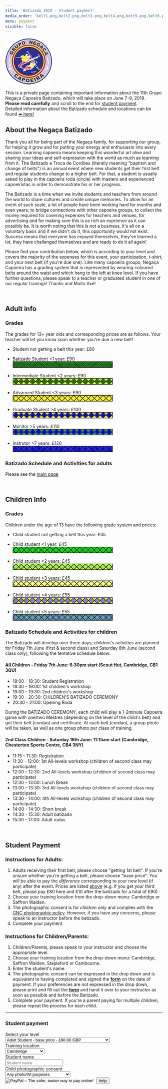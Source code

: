 ```yaml
---
title: 'Batizado 2019 - Student payment'
media_order: 'belt1.png,belt2.png,belt3.png,belt4.png,belt5.png,belt6.png,belt7.png,belt8.png,belt9.png,belt10.png,belt11.png,ibelt1.png,ibelt2.png,ibelt3.png,ibelt4.png,ibelt5.png,ibelt6.png,ibelt7.png,negaca.png'
menu: payment
visible: false
---
```


![](negaca.png)

This is a private page containing important information about the 11th Grupo Negaça Capoeira Batizado, which will take place on June 7-9, 2019.  
**Please read carefully** and scroll to the end for [student payment](#pay).  
Detailed information about the Batizado schedule and locations can be found [➡ here!](/batizado2019)

## About the Negaça Batizado

Thank you all for being part of the Negaça family, for supporting our group, for helping it grow and for putting your energy and enthusiasm into every session. Learning capoeira means keeping this wonderful art alive and sharing your ideas and self-expression with the world as much as learning from it. The Batizado e Troca de Cordões (literally meaning "baptism and change of belts") is an annual event where new students get their first belt and regular students change to a higher belt. For that, a student is usually asked to play in the capoeira roda (circle) with masters and experienced capoeiristas in order to demonstrate his or her progress.

The Batizado is a time when we invite students and teachers from around the world to share cultures and create unique memories. To allow for an event of such scale, a lot of people have been working hard for months and even years; to bridge connections with other capoeira groups, to collect the money required for covering expenses for teachers and venues, for advertising and for making sure this is as rich an exprience as it can possibly be. It is worth noting that this is not a business, it's all on a voluntary basis and if we didn't do it, this opportunity would not exist. Success means that everyone has enjoyed themselves, they've learned a lot, they have challenged themselves and are ready to do it all again!

Please find your contribution below, which is according to your level and covers the majority of the expenses for this event, your participation, t-shirt, and your next belt (if you're due one). Like many capoeira groups, Negaça Capoeira has a grading system that is represented by wearing coloured belts around the waist and which hang to the left at knee level. If you have further questions, please speak to a teacher or graduated student in one of our regular tranings! Thanks and Muito Axé!
  
&nbsp;
&nbsp;
  
<a name="adultgrades"></a>
## Adult info

### Grades

The grades for 13+ year olds and corresponding prices are as follows. Your teacher will let you know soon whether you're due a new belt!

- Student not getting a belt this year: £80  

- Batizado Student <1 year: £90  
![](belt1.png)

- Intermediate Student <2 years: £90  
![](belt2.png)

- Advanced Student <3 years: £90  
![](belt3.png)

- Graduate Student >4 years: £100  
![](belt4.png)

- Monitor >5 years: £110  
![](belt5.png)

- Instrutor >7 years: £120  
![](belt6.png)

### Batizado Schedule and Activities for adults

Please see the [main page](/batizado2019#schedule)
  
&nbsp;
&nbsp;
  
## Children Info
### Grades

Children under the age of 13 have the following grade system and prices:  

- Child student not getting a belt this year: £35  

- Child student <1 year: £45  
![](ibelt1.png)  

- Child student <2 years: £45  
![](ibelt2.png)  

- Child student <3 years: £45  
![](ibelt3.png)  

- Child student <4 years: £55  
![](ibelt4.png)  

- Child student <5 years: £55  
![](ibelt5.png)  

### Batizado Schedule and Activities for children

The Batizado will develop over three days; children's activities are planned for Friday 7th June (first & second class) and Saturday 8th June (second class only), following the tentative schedule below:

#### All Children - Friday 7th June: 6:30pm start (Scout Hut, Cambridge, CB1 3QU)

* 18:00 - 18:30: Student Registration
* 18:30 - 19:00: 1st children's workshop
* 19:00 - 19:30: 2nd children's workshop
* 19:30 - 20:30: CHILDREN'S BATIZADO CEREMONY
* 20:30 - 21:00: Opening Roda

During the BATIZADO CEREMONY, each child will play a 1-2minute Capoeira game with one/two Mestres (depending on the level of the child's belt) and get their belt (cordao) and certificate. At each belt (cordao), a group photo will be taken, as well as one group photo per class of training.  

#### 2nd Class Children - Saturday 16th June: 11:15am start (Cambridge, Chesterton Sports Centre, CB4 3NY)

* 11:15 - 11:30: Registration
* 11:30 - 12:00: 1st All-levels workshop (children of second class may participate)
* 12:00 - 12:30: 2nd All-levels workshop  (children of second class may participate)
* 12:30 - 13:00: Lunch Break
* 13:00 - 13:30: 3rd All-levels workshop  (children of second class may participate)
* 13:30 - 14:00: 4th All-levels workshop  (children of second class may participate)
* 14:00 - 14:30: Short break
* 14:30 - 15:30: Adult batizado
* 15:30 - 17:00: Adult rodas
  
&nbsp;
&nbsp;
  
## Student Payment

### Instructions for Adults:
1. Adults receiving their first belt, please choose "getting 1st belt". If you're unsure whether you're getting a belt, please choose "base price". You will be able to pay the *difference* corresponding to your new level (if any) after the event. Prices are listed [above](#adultgrades) (e.g. if you get your third belt, please pay £80 here and £10 after the batizado for a total of £90). 
2. Choose your training location from the drop-down menu: Cambridge or Saffron Walden.
3. The photographic consent is for *children only* and complies with the [GNC photographic policy](Photopolicyconsentform.pdf?target=_blank). However, if you have any concerns, please speak to an instructor before the batizado.
4. Complete your payment.

### Instructions for Children/Parents:
1. Children/Parents, please speak to your instructor and choose the appropriate level.
2. Choose your training location from the drop-down menu: Cambridge, Saffron Walden, Stapleford or Cambourne.
4. Enter the student's name.
5. The photographic consent can be expressed in the drop down and is equivalent to having completed and signed the [**form**](Photopolicyconsentform.pdf?target=_blank) on the date of payment. If your preferences are not expressed in the drop down, please print and fill out the [**form**](Photopolicyconsentform.pdf?target=_blank) and hand it over to your instructor as soon as possible and before the Batizado.
6. Complete your payment. If you're a parent paying for multiple children, please repeat the process for each child.
<hr>
    <div class="row" id="pay">
        <div class="col-md-8">
            <div class="panel panel-primary">
                <div class="panel-heading">
                    <h3>Student payment</h3>
                </div>
                <div class="panel-body">
                    <form class="form-horizontal" action="https://www.paypal.com/cgi-bin/webscr" method="post" target="_blank">
                        <input type="hidden" name="on0" value="Select ticket">
                        <input type="hidden" name="on1" value="Training location">
                        <input type="hidden" name="on2" value="Student name">
                        <input type="hidden" name="on3" value="Photographic consent">
                        <input type="hidden" name="cmd" value="_s-xclick">
                        <input type="hidden" name="hosted_button_id" value="2CCCMPUUY7FQJ">
                        <input type="hidden" name="currency_code" value="GBP">
                        <div class="form-group">
                            <label for="os0" class="col-sm-4 control-label">Select your level</label>
                            <div class="col-sm-8">
                                <select class="form-control" name="os0" id="os0">
                                    <option value="Adult Student - base price -">Adult Student - base price - £80.00 GBP</option>
                                    <option value="Adult Student - getting 1st belt -">Adult Student - getting 1st belt - £90.00 GBP</option>
                                    <option value="Child Student - not getting a belt -">Child Student - not getting a belt - £35.00 GBP</option>
                                    <option value="Child Student - getting 1st/2nd/3rd belt -">Child Student - getting 1st/2nd/3rd belt - £45.00 GBP</option>
                                    <option value="Child Student - getting 4th/5th belt -">Child Student - getting 4th/5th belt - £55.00 GBP</option>
                                </select>
                            </div>
                        </div>
                        <div class="form-group">
                            <label for="os1" class="col-sm-4 control-label">Training location</label>
                            <div class="col-sm-8">
                                <select class="form-control" name="os1" id="os1">
                                    <option value="Cambridge">Cambridge </option>
                                    <option value="Saffron Walden">Saffron Walden </option>
                                    <option value="Bishops Stortford">Bishops Stortford</option>
                                </select>
                            </div>
                        </div>
                        <div class="form-group">
                            <label for="os2" class="col-sm-4 control-label">Student name</label>
                            <div class="col-sm-8">
                                <input type="text" name="os2" id="os2" class="form-control" maxlength="200" placeholder="Student name">
                            </div>
                        </div>
                        <div class="form-group">
                            <label for="os3" class="col-sm-4 control-label">Child photographic consent</label>
                            <div class="col-sm-8">
                                <select class="form-control" name="os3" id="os3">
                                    <option value="Any photo/All purposes">Any photo/All purposes</option>
                                    <option value="Group photos only/All purposes">Group photos only/All purposes</option>
                                    <option value="Any photo/No social media">Any photo/No social media</option>
                                    <option value="I will complete the form">I will complete the form</option>
                                </select>
                            </div>
                        </div>
                        <div class="form-group">
                            <label for="btn_buy" class="col-sm-4 control-label"> </label>
                            <div class="col-sm-8">
                                <input type="image" id="btn_buy" src="https://www.paypalobjects.com/en_GB/i/btn/btn_paynowCC_LG.gif" border="0" name="submit" alt="PayPal – The safer, easier way to pay online!">
                                <img alt="" border="0" src="https://www.paypalobjects.com/en_GB/i/scr/pixel.gif" width="1" height="1">
                                <button id="popover-help" type="button" class="btn btn-link pull-right" data-container="body" data-toggle="popover" data-placement="bottom" data-content="Having trouble paying with PayPal? Try clearing your browser cookies or open an icognito window and try again. Email us at negaca@capoeiracambridge.co.uk if you are unable to pay.">help</button>
                            </div>
                        </div>
                    </form>
                </div> <!-- panel body -->
            </div> <!-- panel -->
        </div> <!-- col -->
    </div> <!-- row -->

